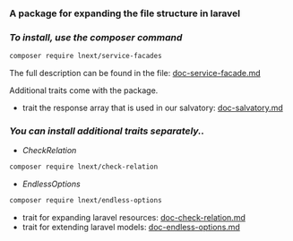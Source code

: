 ### A package for expanding the file structure in laravel
### _To install, use the composer command_

```sh
composer require lnext/service-facades
```

The full description can be found in the file: [doc-service-facade.md](https://github.com/lnext-commits/service-facades/blob/main/doc-service-facades.md)

Additional traits come with the package.

- trait the response array that is used in our salvatory: [doc-salvatory.md](https://github.com/lnext-commits/service-facades/blob/main/doc-salvatory.md)


### _You can install additional traits separately.._


- _CheckRelation_
```sh
composer require lnext/check-relation
```

- _EndlessOptions_
```sh
composer require lnext/endless-options
```


- trait for expanding laravel resources:  [doc-check-relation.md](https://github.com/lnext-commits/check-relation/blob/main/doc-check-relation.md)
- trait for extending laravel models: [doc-endless-options.md](https://github.com/lnext-commits/endless-options/blob/main/doc-endless-options.md)